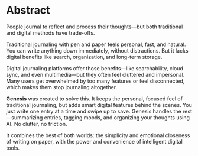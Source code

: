 # Abstract

People journal to reflect and process their thoughts—but both traditional and digital methods have trade-offs.

Traditional journaling with pen and paper feels personal, fast, and natural. You can write anything down immediately, without distractions. But it lacks digital benefits like search, organization, and long-term storage.

Digital journaling platforms offer those benefits—like searchability, cloud sync, and even multimedia—but they often feel cluttered and impersonal. Many users get overwhelmed by too many features or feel disconnected, which makes them stop journaling altogether.

**Genesis** was created to solve this. It keeps the personal, focused feel of traditional journaling, but adds smart digital features behind the scenes. You just write one entry at a time and swipe up to save. Genesis handles the rest—summarizing entries, tagging moods, and organizing your thoughts using AI. No clutter, no friction.

It combines the best of both worlds: the simplicity and emotional closeness of writing on paper, with the power and convenience of intelligent digital tools.